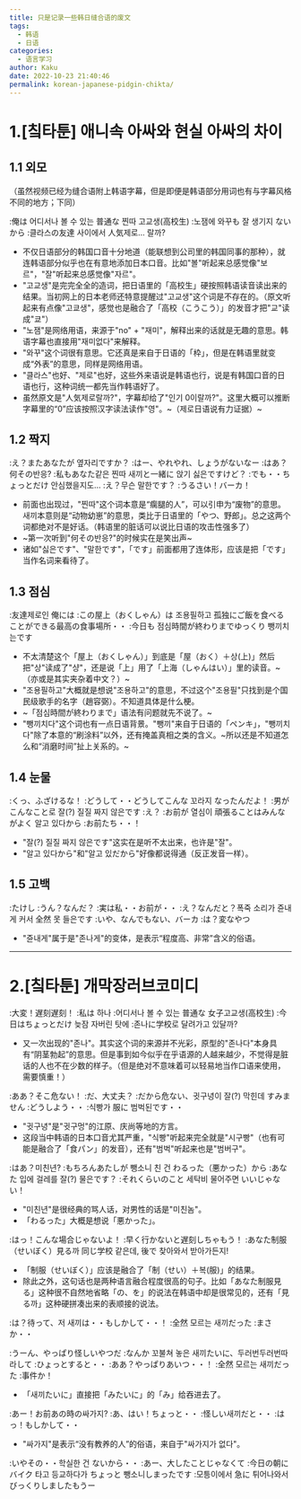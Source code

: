 ```yaml
---
title: 只是记录一些韩日缝合语的废文
tags:
  - 韩语
  - 日语
categories:
  - 语言学习
author: Kaku
date: 2022-10-23 21:40:46
permalink: korean-japanese-pidgin-chikta/
---
```


# 1.[칰타툰] 애니속 아싸와 현실 아싸의 차이

<lite-youtube videoid="nwHMbvV7Aes"></lite-youtube>

<!--more-->

## 1.1 외모

（虽然视频已经为缝合语附上韩语字幕，但是即便是韩语部分用词也有与字幕风格不同的地方；下同）

:俺は 어디서나 볼 수 있는 普通な 찐따 고교생(高校生)
:노잼에 와꾸も 잘 생기지 ないから
:클라스の友達 사이에서 人気제로... 랄까?

- 不仅日语部分的韩国口音十分地道（能联想到公司里的韩国同事的那种），就连韩语部分似乎也在有意地添加日本口音。比如"볼"听起来总感觉像"보르"，"잘"听起来总感觉像"자르"。
- "고교생"是完完全全的造词，把日语里的「高校生」硬按照韩语读音读出来的结果。当初网上的日本老师还特意提醒过"고교생"这个词是不存在的。（原文听起来有点像"고쿄생"，感觉也是融合了「高校（こうこう）」的发音才把"교"读成"쿄"）
- "노잼"是网络用语，来源于"no" + "재미"，解释出来的话就是无趣的意思。韩语字幕也直接用"재미없다"来解释。
- "와꾸"这个词很有意思。它还真是来自于日语的「枠」，但是在韩语里就变成“外表”的意思，同样是网络用语。
- "클라스"也好、"제로"也好，这些外来语说是韩语也行，说是有韩国口音的日语也行，这种词统一都先当作韩语好了。
- 虽然原文是"人気제로랄까?"，字幕却给了"인기 0이랄까?"。这里大概可以推断字幕里的“0”应该按照汉字读法读作"영"。~（제로日语说有力证据）~

## 1.2 짝지

:え？またあなたが 옆자리ですか？
:はー、やれやれ、しょうがないなー
:はあ？何その반응?
:私もあなた같은 찐따 새끼と一緒に 앉기 싫은ですけど？
:でも・・ちょっとだけ 안심했을지도...
:え？무슨 말한です？
:うるさい！バーカ！

- 前面也出现过，"찐따"这个词本意是“瘸腿的人”，可以引申为“废物”的意思。새끼本意则是“动物幼崽”的意思，类比于日语里的「やつ、野郎」。总之这两个词都绝对不是好话。（韩语里的脏话可以说比日语的攻击性强多了）
- ~第一次听到"何その반응?"的时候实在是笑出声~
- 诸如"싫은です"、"말한です"，「です」前面都用了连体形，应该是把「です」当作名词来看待了。

## 1.3 점심

:友達제로인 俺には
:この屋上（おくしゃん）は 조용필하고 孤独にご飯を食べることができる最高の食事場所・・
:今日も 점심時間が終わりまでゆっくり 뺑끼치는です

- 不太清楚这个「屋上（おくしゃん）」到底是「屋（おく）＋상(上)」然后把"상"读成了"샹"，还是说「上」用了「上海（しゃんはい）」里的读音。~（亦或是其实夹杂着中文？）~
- "조용필하고"大概就是想说"조용하고"的意思，不过这个"조용필"只找到是个国民级歌手的名字（趙容弼）。不知道具体是什么梗。
- ~「점심時間が終わりまで」语法有问题就先不说了。~
- "뺑끼치다"这个词也有一点日语背景。"뺑끼"来自于日语的「ペンキ」，"뺑끼치다"除了本意的“刷涂料”以外，还有掩盖真相之类的含义。~所以还是不知道怎么和“消磨时间”扯上关系的。~

## 1.4 눈물

:くっ、ふざけるな！
:どうして・・どうしてこんな 꼬라지 なったんだよ！
:男がこんなこと로 잘(?) 질질 짜지 않은です
:え？
:お前が 열심이 頑張ることはみんながよく 알고 있다から
:お前たち・・！

- "잘(?) 질질 짜지 않은です"这实在是听不太出来，也许是"잘"。
- "알고 있다から"和"알고 있だから"好像都说得通（反正发音一样）。

## 1.5 고백

:たけし
:うん？なんだ？
:実は私・・お前が・・
:え？なんだと？폭죽 소리가 쥰내게 커서 全然 못 들은です
:いや、なんでもない、バーカ
:は？変なやつ

- "쥰내게"属于是"존나게"的变体，是表示“程度高、非常”含义的俗语。

---

# 2.[칰타툰] 개막장러브코미디

<lite-youtube videoid="7d2ERFsm22M"></lite-youtube>

:大変！遅刻遅刻！
:私は 하나
:어디서나 볼 수 있는 普通な 女子고교생(高校生)
:今日はちょっとだけ 늦잠 자버린 탓에
:존나に学校로 달려가고 있달까?

- 又一次出现的"존나"。其实这个词的来源并不光彩，原型的"존나다"本身具有“阴茎勃起”的意思。但是事到如今似乎在乎语源的人越来越少，不觉得是脏话的人也不在少数的样子。（但是绝对不意味着可以轻易地当作口语来使用，需要慎重！）

:ああ？そこ危ない！
:だ、大丈夫？
:だから危ない、귓구녕이 잘(?) 막힌데 すみません
:どうしよう・・
:식빵가 服に 범벅된です・・

- "귓구녕"是"귓구멍"的江原、庆尚等地的方言。
- 这段当中韩语的日本口音尤其严重，"식빵"听起来完全就是"시구빵"（也有可能是融合了「食パン」的发音），还有"범벅"听起来也是"범버구"。

:はあ？미친년?
:もちろんあたしが 뺑소니 친 건 わるった（悪かった）から
:あなた 입에 걸레를 잘(?) 물은です？
:それくらいのこと 세탁비 물어주면 いいじゃない！

- "미친년"是很经典的骂人话，对男性的话是"미친놈"。
- 「わるった」大概是想说「悪かった」。

:はっ！こんな場合じゃないよ！
:早く行かないと遅刻しちゃもう！
:あなた制服（せいぼく）見る까 同じ学校 같은데, 後で 찾아와서 받아가든지!

- 「制服（せいぼく）」应该是融合了「制（せい）＋복(服)」的结果。
- 除此之外，这句话也是两种语言融合程度很高的句子。比如「あなた制服見る」这种很不自然地省略「の、を」的说法在韩语中却是很常见的，还有「見る까」这种硬拼凑出来的表顺接的说法。

:は？待って、저 새끼は・・もしかして・・！
:全然 모르는 새끼だった
:まさか・・

:うーん、やっぱり怪しいやつだ
:なんか 꼬불쳐 놓은 새끼たいに、두러번두러번따라して
:ひょっとすると・・
:ああ？やっぱりあいつ・・！
:全然 모르는 새끼だった
:事件か！

- 「새끼たいに」直接把「みたいに」的「み」给吞进去了。

:あー！お前あの時の싸가지?
:あ、はい！ちょっと・・
:怪しい새끼だと・・
:はっ！もしかして・・

- "싸가지"是表示“没有教养的人”的俗语，来自于"싸가지가 없다"。

:いやその・・학실한 건 ないから・・
:あー、大したことじゃなくて
:今日の朝にバイク 타고 등교하다가 ちょっと 뺑소니しまったです
:모틍이에서 急に 튀어나와서 びっくりしましたもうー
